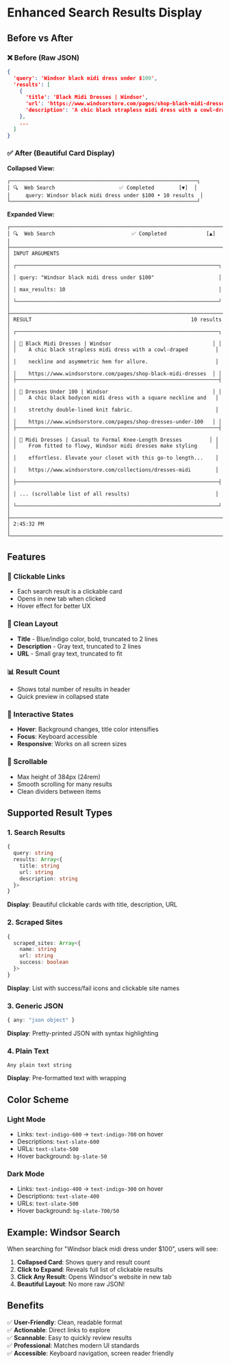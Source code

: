 # Enhanced Search Results Display

## Before vs After

### ❌ Before (Raw JSON)
```json
{
  'query': 'Windsor black midi dress under $100',
  'results': [
    {
      'title': 'Black Midi Dresses | Windsor',
      'url': 'https://www.windsorstore.com/pages/shop-black-midi-dresses...',
      'description': 'A chic black strapless midi dress with a cowl-draped...'
    },
    ...
  ]
}
```

### ✅ After (Beautiful Card Display)

**Collapsed View:**
```
┌─────────────────────────────────────────────────────────────┐
│ 🔍  Web Search                     ✅ Completed        [▼]  │
│     query: Windsor black midi dress under $100 • 10 results  │
└─────────────────────────────────────────────────────────────┘
```

**Expanded View:**
```
┌──────────────────────────────────────────────────────────────────────┐
│ 🔍  Web Search                         ✅ Completed             [▲]  │
├──────────────────────────────────────────────────────────────────────┤
│ INPUT ARGUMENTS                                                      │
│ ┌──────────────────────────────────────────────────────────────────┐ │
│ │ query: "Windsor black midi dress under $100"                     │ │
│ │ max_results: 10                                                  │ │
│ └──────────────────────────────────────────────────────────────────┘ │
├──────────────────────────────────────────────────────────────────────┤
│ RESULT                                                    10 results │
│ ┌──────────────────────────────────────────────────────────────────┐ │
│ │ 🔗 Black Midi Dresses | Windsor                                 │ │
│ │    A chic black strapless midi dress with a cowl-draped         │ │
│ │    neckline and asymmetric hem for allure.                      │ │
│ │    https://www.windsorstore.com/pages/shop-black-midi-dresses  │ │
│ ├──────────────────────────────────────────────────────────────────┤ │
│ │ 🔗 Dresses Under 100 | Windsor                                  │ │
│ │    A chic black bodycon midi dress with a square neckline and   │ │
│ │    stretchy double-lined knit fabric.                           │ │
│ │    https://www.windsorstore.com/pages/shop-dresses-under-100   │ │
│ ├──────────────────────────────────────────────────────────────────┤ │
│ │ 🔗 Midi Dresses | Casual to Formal Knee-Length Dresses         │ │
│ │    From fitted to flowy, Windsor midi dresses make styling      │ │
│ │    effortless. Elevate your closet with this go-to length...    │ │
│ │    https://www.windsorstore.com/collections/dresses-midi        │ │
│ ├──────────────────────────────────────────────────────────────────┤ │
│ │ ... (scrollable list of all results)                            │ │
│ └──────────────────────────────────────────────────────────────────┘ │
├──────────────────────────────────────────────────────────────────────┤
│ 2:45:32 PM                                                           │
└──────────────────────────────────────────────────────────────────────┘
```

## Features

### 🎯 Clickable Links
- Each search result is a clickable card
- Opens in new tab when clicked
- Hover effect for better UX

### 📝 Clean Layout
- **Title** - Blue/indigo color, bold, truncated to 2 lines
- **Description** - Gray text, truncated to 2 lines
- **URL** - Small gray text, truncated to fit

### 📊 Result Count
- Shows total number of results in header
- Quick preview in collapsed state

### 🎨 Interactive States
- **Hover**: Background changes, title color intensifies
- **Focus**: Keyboard accessible
- **Responsive**: Works on all screen sizes

### 🔄 Scrollable
- Max height of 384px (24rem)
- Smooth scrolling for many results
- Clean dividers between items

## Supported Result Types

### 1. Search Results
```typescript
{
  query: string
  results: Array<{
    title: string
    url: string
    description: string
  }>
}
```
**Display**: Beautiful clickable cards with title, description, URL

### 2. Scraped Sites
```typescript
{
  scraped_sites: Array<{
    name: string
    url: string
    success: boolean
  }>
}
```
**Display**: List with success/fail icons and clickable site names

### 3. Generic JSON
```typescript
{ any: "json object" }
```
**Display**: Pretty-printed JSON with syntax highlighting

### 4. Plain Text
```
Any plain text string
```
**Display**: Pre-formatted text with wrapping

## Color Scheme

### Light Mode
- Links: `text-indigo-600` → `text-indigo-700` on hover
- Descriptions: `text-slate-600`
- URLs: `text-slate-500`
- Hover background: `bg-slate-50`

### Dark Mode
- Links: `text-indigo-400` → `text-indigo-300` on hover
- Descriptions: `text-slate-400`
- URLs: `text-slate-500`
- Hover background: `bg-slate-700/50`

## Example: Windsor Search

When searching for "Windsor black midi dress under $100", users will see:

1. **Collapsed Card**: Shows query and result count
2. **Click to Expand**: Reveals full list of clickable results
3. **Click Any Result**: Opens Windsor's website in new tab
4. **Beautiful Layout**: No more raw JSON!

## Benefits

✅ **User-Friendly**: Clean, readable format  
✅ **Actionable**: Direct links to explore  
✅ **Scannable**: Easy to quickly review results  
✅ **Professional**: Matches modern UI standards  
✅ **Accessible**: Keyboard navigation, screen reader friendly
